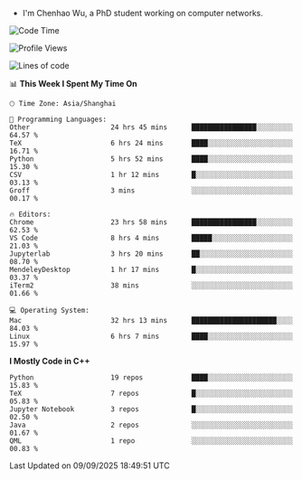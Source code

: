 - I'm Chenhao Wu, a PhD student working on computer networks.

<!--START_SECTION:waka-->
![Code Time](http://img.shields.io/badge/Code%20Time-853%20hrs%2047%20mins-blue)

![Profile Views](http://img.shields.io/badge/Profile%20Views-0-blue)

![Lines of code](https://img.shields.io/badge/From%20Hello%20World%20I%27ve%20Written-12.4%20million%20lines%20of%20code-blue)

📊 **This Week I Spent My Time On** 

```text
🕑︎ Time Zone: Asia/Shanghai

💬 Programming Languages: 
Other                    24 hrs 45 mins      ████████████████░░░░░░░░░   64.57 % 
TeX                      6 hrs 24 mins       ████░░░░░░░░░░░░░░░░░░░░░   16.71 % 
Python                   5 hrs 52 mins       ████░░░░░░░░░░░░░░░░░░░░░   15.30 % 
CSV                      1 hr 12 mins        █░░░░░░░░░░░░░░░░░░░░░░░░   03.13 % 
Groff                    3 mins              ░░░░░░░░░░░░░░░░░░░░░░░░░   00.17 % 

🔥 Editors: 
Chrome                   23 hrs 58 mins      ████████████████░░░░░░░░░   62.53 % 
VS Code                  8 hrs 4 mins        █████░░░░░░░░░░░░░░░░░░░░   21.03 % 
Jupyterlab               3 hrs 20 mins       ██░░░░░░░░░░░░░░░░░░░░░░░   08.70 % 
MendeleyDesktop          1 hr 17 mins        █░░░░░░░░░░░░░░░░░░░░░░░░   03.37 % 
iTerm2                   38 mins             ░░░░░░░░░░░░░░░░░░░░░░░░░   01.66 % 

💻 Operating System: 
Mac                      32 hrs 13 mins      █████████████████████░░░░   84.03 % 
Linux                    6 hrs 7 mins        ████░░░░░░░░░░░░░░░░░░░░░   15.97 % 
```

**I Mostly Code in C++** 

```text
Python                   19 repos            ████░░░░░░░░░░░░░░░░░░░░░   15.83 % 
TeX                      7 repos             █░░░░░░░░░░░░░░░░░░░░░░░░   05.83 % 
Jupyter Notebook         3 repos             █░░░░░░░░░░░░░░░░░░░░░░░░   02.50 % 
Java                     2 repos             ░░░░░░░░░░░░░░░░░░░░░░░░░   01.67 % 
QML                      1 repo              ░░░░░░░░░░░░░░░░░░░░░░░░░   00.83 % 
```




 Last Updated on 09/09/2025 18:49:51 UTC
<!--END_SECTION:waka-->
